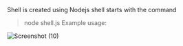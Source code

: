 Shell is created using Nodejs
shell starts with the command 
> node shell.js
 Example usage:
 
 ![Screenshot (10)](https://user-images.githubusercontent.com/119615629/205231630-e02e1e52-e4ec-444c-9872-1262212328df.png)

 
